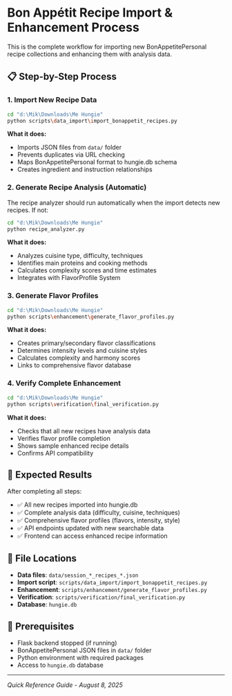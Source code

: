 # Bon Appétit Recipe Import & Enhancement Process

This is the complete workflow for importing new BonAppetitePersonal recipe collections and enhancing them with analysis data.

## 📋 Step-by-Step Process

### 1. Import New Recipe Data
```bash
cd "d:\Mik\Downloads\Me Hungie"
python scripts\data_import\import_bonappetit_recipes.py
```
**What it does:**
- Imports JSON files from `data/` folder
- Prevents duplicates via URL checking
- Maps BonAppetitePersonal format to hungie.db schema
- Creates ingredient and instruction relationships

### 2. Generate Recipe Analysis (Automatic)
The recipe analyzer should run automatically when the import detects new recipes. If not:
```bash
cd "d:\Mik\Downloads\Me Hungie"
python recipe_analyzer.py
```
**What it does:**
- Analyzes cuisine type, difficulty, techniques
- Identifies main proteins and cooking methods
- Calculates complexity scores and time estimates
- Integrates with FlavorProfile System

### 3. Generate Flavor Profiles
```bash
cd "d:\Mik\Downloads\Me Hungie"
python scripts\enhancement\generate_flavor_profiles.py
```
**What it does:**
- Creates primary/secondary flavor classifications
- Determines intensity levels and cuisine styles
- Calculates complexity and harmony scores
- Links to comprehensive flavor database

### 4. Verify Complete Enhancement
```bash
cd "d:\Mik\Downloads\Me Hungie"
python scripts\verification\final_verification.py
```
**What it does:**
- Checks that all new recipes have analysis data
- Verifies flavor profile completion
- Shows sample enhanced recipe details
- Confirms API compatibility

## 🎯 Expected Results

After completing all steps:
- ✅ All new recipes imported into hungie.db
- ✅ Complete analysis data (difficulty, cuisine, techniques)
- ✅ Comprehensive flavor profiles (flavors, intensity, style)
- ✅ API endpoints updated with new searchable data
- ✅ Frontend can access enhanced recipe information

## 📁 File Locations

- **Data files**: `data/session_*_recipes_*.json`
- **Import script**: `scripts/data_import/import_bonappetit_recipes.py`
- **Enhancement**: `scripts/enhancement/generate_flavor_profiles.py`
- **Verification**: `scripts/verification/final_verification.py`
- **Database**: `hungie.db`

## 🔧 Prerequisites

- Flask backend stopped (if running)
- BonAppetitePersonal JSON files in `data/` folder
- Python environment with required packages
- Access to `hungie.db` database

---

*Quick Reference Guide - August 8, 2025*

